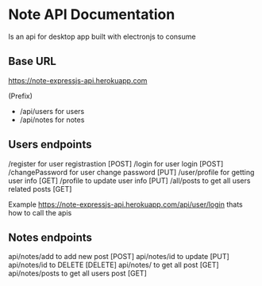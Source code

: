 # Note API Documentation
Is an api for desktop app built with electronjs to consume

## Base URL 
   https://note-expressjs-api.herokuapp.com
   
(Prefix)
+ /api/users for users
+ /api/notes for notes 

## Users endpoints
/register for user registrastion [POST]
/login for user login [POST]
/changePassword for user change password [PUT]
/user/profile for getting user info [GET]
/profile to update user info [PUT]
/all/posts to get all users related posts [GET]

Example
       https://note-expressjs-api.herokuapp.com/api/user/login  thats how to call the apis

## Notes endpoints
api/notes/add to add new post [POST]
api/notes/id to update [PUT]
api/notes/id to DELETE  [DELETE]
api/notes/ to get all post [GET]
api/notes/posts to  get all users post [GET]

